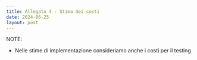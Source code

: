 ```yaml
---
title: Allegato 4 - Stima dei costi
date: 2024-06-25
layout: post
---
```


NOTE:

- Nelle stime di implementazione consideriamo anche i costi per il testing

